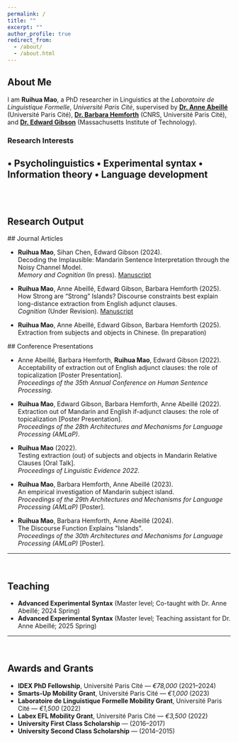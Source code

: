 ```yaml
---
permalink: /
title: ""
excerpt: ""
author_profile: true
redirect_from: 
  - /about/
  - /about.html
---
```


<h2 id="about-me">About Me</h2>

I am **Ruihua Mao**, a PhD researcher in Linguistics at the *Laboratoire de Linguistique Formelle*, *Université Paris Cité*, supervised by [**Dr. Anne Abeillé**](<http://www.llf.cnrs.fr/fr/Gens/Abeille>) (Université Paris Cité), [**Dr. Barbara Hemforth**](http://www.llf.cnrs.fr/fr/Gens/Hemforth) (CNRS, Université Paris Cité), and [**Dr. Edward Gibson**](https://tedlab.mit.edu/ted.html) (Massachusetts Institute of Technology).



### Research Interests
• Psycholinguistics • Experimental syntax • Information theory • Language development
---
<br><br>

<h2 id="research-output">Research Output</h2> 
<div class="journal-list">
## Journal Articles

- **Ruihua Mao**, Sihan Chen, Edward Gibson (2024).  
  Decoding the Implausible: Mandarin Sentence Interpretation through the Noisy Channel Model.  
  *Memory and Cognition* (In press). [Manuscript](https://drive.google.com/file/d/1WIAd69J_L-6Tr5ymlA-gOrsuk2xQnLTR/view?usp=sharing)

- **Ruihua Mao**, Anne Abeillé, Edward Gibson, Barbara Hemforth (2025).  
  How Strong are “Strong” Islands? Discourse constraints best explain long-distance extraction from English adjunct clauses.  
  *Cognition* (Under Revision). [Manuscript](https://drive.google.com/file/d/1c1BmYLJfVu70xcKtZvrq4Ln-xHAhFjNw/view?usp=share_link)

- **Ruihua Mao**, Anne Abeillé, Edward Gibson, Barbara Hemforth (2025).  
  Extraction from subjects and objects in Chinese. (In preparation)

</div>
## Conference Presentations

- Anne Abeillé, Barbara Hemforth, **Ruihua Mao**, Edward Gibson (2022).  
  Acceptability of extraction out of English adjunct clauses: the role of topicalization [Poster Presentation].  
  *Proceedings of the 35th Annual Conference on Human Sentence Processing*.

- **Ruihua Mao**, Edward Gibson, Barbara Hemforth, Anne Abeillé (2022).  
  Extraction out of Mandarin and English if-adjunct clauses: the role of topicalization [Poster Presentation].  
  *Proceedings of the 28th Architectures and Mechanisms for Language Processing (AMLaP)*.

- **Ruihua Mao** (2022).  
  Testing extraction (out) of subjects and objects in Mandarin Relative Clauses [Oral Talk].  
  *Proceedings of Linguistic Evidence 2022*.

- **Ruihua Mao**, Barbara Hemforth, Anne Abeillé (2023).  
  An empirical investigation of Mandarin subject island.  
  *Proceedings of the 29th Architectures and Mechanisms for Language Processing (AMLaP)* [Poster].

- **Ruihua Mao**, Barbara Hemforth, Anne Abeillé (2024).  
  The Discourse Function Explains "Islands".  
  *Proceedings of the 30th Architectures and Mechanisms for Language Processing (AMLaP)* [Poster].
---
<br>
<h2 id="teaching">Teaching</h2>

- **Advanced Experimental Syntax** (Master level; Co-taught with Dr. Anne Abeillé; 2024 Spring)  
- **Advanced Experimental Syntax** (Master level; Teaching assistant for Dr. Anne Abeillé; 2025 Spring)

---
<br>

<h2 id="awards">Awards and Grants</h2>

- **IDEX PhD Fellowship**, Université Paris Cité — *€78,000*  (2021–2024)  
- **Smarts-Up Mobility Grant**, Université Paris Cité — *€1,000* (2023)  
- **Laboratoire de Linguistique Formelle Mobility Grant**, Université Paris Cité — *€1,500* (2022)  
- **Labex EFL Mobility Grant**, Université Paris Cité — *€3,500* (2022)  
- **University First Class Scholarship** — (2016–2017)  
- **University Second Class Scholarship** — (2014–2015)
